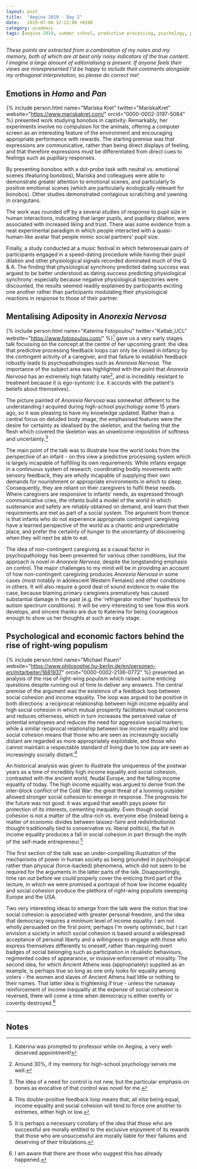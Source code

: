 ```yaml
---
layout: post
title:  "Aegina 2019 - Day 2"
date:   2019-07-08 12:22:00 +0100
category: academic
tags: [aegina 2019, summer school, predictive processing, psychology, philosophy, economics, ethics, psychopathology]
---
```


*These points are extracted from a combination of my notes and my memory, both of which are at best only noisy indicators of the true content. I imagine a large amount of editorialising is present. If anyone feels their views are misrepresented I'd be happy to include their comments alongside my orthogonal interpretation, so please do correct me!*

## Emotions in *Homo* and *Pan*

{% include person.html name="Mariska Kret" twitter="MariskaKret" website="https://www.mariskakret.com/" orcid="0000-0002-3197-5084" %} presented work studying bonobos in captivity. Remarkably, her experiments involve no compulsion for the animals, offering a computer screen as an interesting feature of the environment and encouraging appropriate performance with rewards. The starting premise was that expressions are communicative, rather than being direct displays of feeling, and that therefore expressions must be differentiated from direct cues to feelings such as pupillary responses. 

By presenting bonobos with a dot-probe task with neutral vs. emotional scenes (featuring bonobos), Mariska and colleagues were able to demonstrate greater attention to emotional scenes, and particularly to positive emotional scenes (which are particularly ecologically relevant for bonobos). Other studies demonstrated contagious scratching and yawning in orangutans.

The work was rounded off by a several studies of response to pupil size in human interactions, indicating that larger pupils, and pupillary dilation, were associated with increased liking and trust. There was some evidence from a neat experimental paradigm in which people interacted with a quasi-human-like avatar that people mimic social partners' pupil size. 

Finally, a study conducted at a music festival in which heterosexual pairs of participants engaged in a speed-dating procedure while having their pupil dilation and other physiological signals recorded dominated much of the Q & A. The finding that physiological synchrony predicted dating success was argued to be better understood as dating success predicting physiological synchrony: especially because negative physiological trajectories were discounted, the results seemed readily explained by participants exciting one another rather than participants modulating their physiological reactions in response to those of their partner.

## Mentalising Adiposity in *Anorexia Nervosa*

{% include person.html name="Katerina Fotopoulou" twitter="Katlab_UCL" website="https://www.fotopoulou.com/" %}[^1] gave us a very early stages talk focussing on the concept at the centre of her upcoming grant: the idea that predictive processing feedback loops can only be closed in infancy by the contingent activity of a caregiver, and that failure to establish feedback robustly leads to psychopathologies such as *Anorexia Nervosa*. The importance of the subject area was highlighted with the point that *Anorexia Nervosa* has an extremely high fatality rate[^2], and is incredibly resistant to treatment because it is ego-syntonic (i.e. it accords with the patient's beliefs about themselves).

The picture painted of *Anorexia Nervosa* was somewhat different to the understanding I acquired during high-school psychology some 15 years ago, so it was pleasing to have my knowledge updated. Rather than a central focus on deluded body image, the emphasised features were the desire for certainty as idealised by the skeleton, and the feeling that the flesh which covered the skeleton was an unwelcome imposition of softness and uncertainty.[^3]

The main point of the talk was to illustrate how the world looks from the perspective of an infant - on this view a predictive processing system which is largely incapable of fulfilling its own requirements. While infants engage in a continuous system of research, coordinating bodily movements with sensory feedback, they are wholly incapable of supplying their own demands for nourishment or appropriate environments in which to sleep. Consequently, they are reliant on their caregivers to fulfil these needs. Where caregivers are responsive to infants' needs, as expressed through communicative cries, the infants build a model of the world in which sustenance and safety are reliably obtained on demand, and learn that their requirements are met as part of a social system. The argument from thence is that infants who do not experience appropriate contingent caregiving have a learned perspective of the world as a chaotic and unpredictable place, and prefer the certainty of hunger to the uncertainty of discovering when they will next be able to eat.

The idea of non-contingent caregiving as a causal factor in psychopathology has been presented for various other conditions, but the approach is novel in *Anorexia Nervosa*, despite the longstanding emphasis on control. The major challenges to my mind will be in providing an account of how non-contingent caregiving produces *Anorexia Nervosa* in some cases (most notably in adolescent Western Females) and other conditions in others. It will also require a good deal of sound evidence to make the case, because blaming primary caregivers prematurely has caused substantial damage in the past (e.g. the 'refrigerator mother' hypothesis for autism spectrum conditions). It will be very interesting to see how this work develops, and sincere thanks are due to Katerina for being courageous enough to show us her thoughts at such an early stage. 

## Psychological and economic factors behind the rise of right-wing populism

{% include person.html name="Michael Pauen" website="https://www.philosophie.hu-berlin.de/en/personen-en/mitarbeiter/1681937" orcid="0000-0002-2136-0772" %} presented an analysis of the rise of right-wing populism which raised some enticing questions despite running out of time to deliver any answers. The central premise of the argument was the existence of a feedback loop between social cohesion and income equality. The loop was argued to be positive in both directions: a reciprocal relationship between high income equality and high social cohesion in which mutual prosperity facilitates mutual concerns and reduces otherness, which in turn increases the perceived value of potential employees and reduces the need for aggressive social markers; while a similar reciprocal relationship between low income equality and low social cohesion means that those who are seen as increasingly socially distant are regarded as more appropriately exploitable, and those who cannot maintain a respectable standard of living due to low pay are seen as increasingly socially distant.[^4] 

An historical analysis was given to illustrate the uniqueness of the postwar years as a time of incredibly high income equality and social cohesion, contrasted with the ancient world, feudal Europe, and the falling income equality of today. The high income equality was argued to derive from the inter-block conflict of the Cold War: the great threat of a looming outsider allowed stronger social cohesion to emerge in response. The prognosis for the future was not good: it was argued that wealth pays power for protection of its interests, cementing inequality. Even though social cohesion is not a matter of the ultra-rich vs. everyone else (instead being a matter of economic divides between laissez-faire and redistributionist thought traditionally tied to conservative vs. liberal politics), the fall in income equality produces a fall in social cohesion in part through the myth of the self-made entrepreneur.[^5]

The first section of the talk was an under-compelling illustration of the mechanisms of power in human society as being grounded in psychological rather than physical (force-backed) phenomena, which did not seem to be required for the arguments in the latter parts of the talk. Disappointingly, time ran out before we could properly cover the enticing third part of the lecture, in which we were promised a portrayal of how low income equality and social cohesion produce the plethora of right-wing populists sweeping Europe and the USA. 

Two very interesting ideas to emerge from the talk were the notion that low social cohesion is associated with greater personal freedom, and the idea that democracy requires a minimum level of income equality. I am not wholly persuaded on the first point; perhaps I'm overly optimistic, but I can envision a society in which social cohesion is based around a widespread acceptance of personal liberty and a willingness to engage with those who express themselves differently to oneself, rather than requiring overt badges of social belonging such as participation in ritualistic behaviours, regimented codes of appearance, or invasive enforcement of morality. The second idea, for which Ancient Athens was (appropriately) supplied as an example, is perhaps true so long as one only looks for equality among voters - the women and slaves of Ancient Athens had little or nothing to their names. That latter idea is frightening if true - unless the runaway reinforcement of income inequality at the expense of social cohesion is reversed, there will come a time when democracy is either overtly or covertly destroyed.[^6]

---
## Notes

[^1]: Katerina was prompted to professor while on Aegina, a very well-deserved appointment!

[^2]: Around 30%, if my memory for high-school psychology serves me well.

[^3]: The idea of a need for control is not new, but the particular emphasis on bones as evocative of that control was novel for me. 

[^4]: This double-positive feedback loop means that, all else being equal, income equality and social cohesion will tend to force one another to extremes, either high or low.

[^5]: It is perhaps a necessary corollary of the idea that those who are successful are morally entitled to the exclusive enjoyment of its rewards that those who are unsuccessful are morally liable for their failures and deserving of their tribulations.

[^6]: I am aware that there are those who suggest this has already happened.